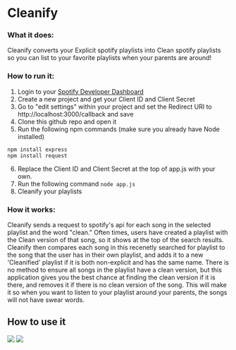 # Cleanify

### What it does:

Cleanify converts your Explicit spotify playlists into Clean spotify playlists so you can list to your favorite playlists when your parents are around!

### How to run it:

1. Login to your [Spotify Developer Dashboard](https://developer.spotify.com/dashboard/applications)
2. Create a new project and get your Client ID and Client Secret
3. Go to "edit settings" within your project and set the Redirect URI to http://localhost:3000/callback and save
4. Clone this github repo and open it
5. Run the following npm commands (make sure you already have Node installed)

```
npm install express
npm install request
```

6. Replace the Client ID and Client Secret at the top of app.js with your own.
7. Run the following command
   `node app.js`
8. Cleanify your playlists

### How it works:

Cleanify sends a request to spotify's api for each song in the selected playlist and the word "clean." Often times, users have created a playlist with the Clean version of that song, so it shows at the top of the search results. Cleanify then compares each song in this recenetly searched for playlist to the song that the user has in their own playlist, and adds it to a new 'Cleanified' playlist if it is both non-explicit and has the same name. There is no method to ensure all songs in the playlist have a clean version, but this application gives you the best chance at finding the clean version if it is there, and removes it if there is no clean version of the song. This will make it so when you want to listen to your playlist around your parents, the songs will not have swear words.

## How to use it

<img src = "/cleanify-login.jpg">
<img src = "/cleanify-home.jpg">
